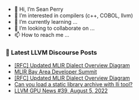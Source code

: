 - 👋 Hi, I’m Sean Perry
- 👀 I’m interested in compilers (c++, COBOL, llvm)
- 🌱 I’m currently learning ...
- 💞️ I’m looking to collaborate on ...
- 📫 How to reach me ...

<!---
s66perry/s66perry is a ✨ special ✨ repository because its `README.md` (this file) appears on your GitHub profile.
You can click the Preview link to take a look at your changes.
--->
### 📕 Latest LLVM Discourse Posts

<!-- DISCOURSE-LLVM:START -->
- [[RFC] Updated MLIR Dialect Overview Diagram](https://discourse.llvm.org/t/rfc-updated-mlir-dialect-overview-diagram/64266#post_19)
- [MLIR Bay Area Developer Summit](https://discourse.llvm.org/t/mlir-bay-area-developer-summit/64324#post_1)
- [[RFC] Updated MLIR Dialect Overview Diagram](https://discourse.llvm.org/t/rfc-updated-mlir-dialect-overview-diagram/64266#post_18)
- [Can you load a static library archive with lli tool?](https://discourse.llvm.org/t/can-you-load-a-static-library-archive-with-lli-tool/64322#post_1)
- [LLVM GPU News #39, August 5, 2022](https://discourse.llvm.org/t/llvm-gpu-news-39-august-5-2022/64321#post_1)
<!-- DISCOURSE-LLVM:END -->
